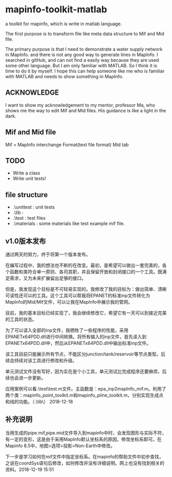 # mapinfo-toolkit-matlab
a toolkit for mapinfo, which is write in matlab language.

The first purpose is to transform file like meta data structure to Mif and Mid file.

The primary purpose is that I need to demonstrate a water supply network in MapInfo. and there is not any good way to generate lines in MapInfo. I searched in gitHub, and can not find a easily way because they are used some other language. But I am only familiar with MATLAB. So I think it is time to do it by myself. I hope this can help someone like me who is familiar with MATLAB and needs to show something in MapInfo.

## ACKNOWLEDGE

I want to show my acknowledgement to my mentor, professor Ma, who shows me the way to edit Mif and Mid files. His guidance is like a light in the dark.

## Mif and Mid file
Mif = MapInfo interchange Format(text file format)
Mid
tab


## TODO
* Write a class
* Write unit tests!

## file structure

* .\unittest : unit tests
* .\lib : 
* .\test : test files
* .\materials : some materials like test example mif file. 

## v1.0版本发布

通过两天的努力，终于将第一个版本发布。

在编写过程中，我的想法也不断的在改变。最初，是希望可以做出一套完美的，各个函数和类符合单一原则、各司其职，并且保留开放和封闭接口的一个工具。既满足需求，又为未来扩展留出足够的接口。

但是，我发现这个目标是不可轻易实现的。我修改了我的目标为：做出简单、清晰可读性还可以的工具。这个工具可以帮我将EPANET的标准inp文件转化为MapInfo的Mid/Mif文件，可以让我在MapInfo中展示我的管网。

目前，我的基本目标已经实现了，我会继续修改它，希望它有一天可以到接近完美的工具的状态。

为了可以读入全部的inp文件，我牺牲了一些程序的性能，采用EPANETx64PDD.dll进行中间转换。将所有输入的inp文件，首先读入到EPANETx64PDD.dll中，然后从EPANETx64PDD.dll中输出标准inp文件。

该工具目前只能展示所有节点，不能区分junction/tank/reservoir等节点类型。后续会持续对该工具进行修改和升级。

单元测试文件没有写好，因为实在是个小工具，单元测试比完成程序还要麻烦，后续也会进一步更新。

应用案例可以看.\test\test.m文件。主函数是：epa_inp2mapInfo_mif.m。利用了两个类：mapinfo_point_toolkit.m和mapinfo_pline_toolkit.m，分别实现生成点和线的功能。（.\lib\）
2018-12-18

## 补充说明

当用生成的pipe.mif,pipe.mid文件导入到mapinfo中时，会发现图形与实际不符，有一定的变形，这是由于采用MapInfo默认坐标系的原因，修改坐标系即可。在Mapinfo 8.5中，地图>选项>投影>Non-Earth中修改。

下一步是学习如何在mif文件中指定坐标系。在mapinfo的帮助文件中初步查找，之说在coordSys语句后修改，如何修改并没有详细说明。网上也没有找到相关的资料。2018-12-19 15:51
